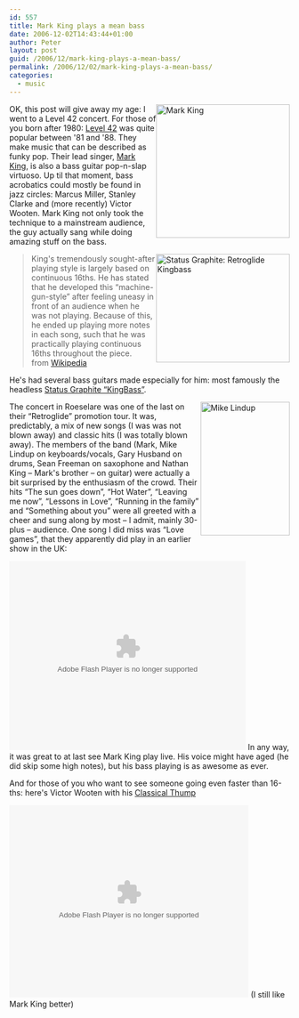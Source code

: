 ```yaml
---
id: 557
title: Mark King plays a mean bass
date: 2006-12-02T14:43:44+01:00
author: Peter
layout: post
guid: /2006/12/mark-king-plays-a-mean-bass/
permalink: /2006/12/02/mark-king-plays-a-mean-bass/
categories:
  - music
---
```

  
[<img src="http://static.flickr.com/104/310550051_dd32d4b2b9_m.jpg" style="float: right" width="240" alt="Mark King" />](http://www.flickr.com/photos/pforret/310550051/ "Photo Sharing")OK, this post will give away my age: I went to a Level 42 concert. For those of you born after 1980: [Level 42](http://en.wikipedia.org/wiki/Level_42) was quite popular between '81 and '88. They make music that can be described as funky pop. Their lead singer, [Mark King](http://en.wikipedia.org/wiki/Mark_King_(musician)), is also a bass guitar pop-n-slap virtuoso. Up til that moment, bass acrobatics could mostly be found in jazz circles: Marcus Miller, Stanley Clarke and (more recently) Victor Wooten. Mark King not only took the technique to a mainstream audience, the guy actually sang while doing amazing stuff on the bass.  
<!--more-->

  
[<img  src="http://static.flickr.com/101/311917070_f3b33dfff7_m.jpg" style="float: right" width="240" height="195" alt="Status Graphite: Retroglide Kingbass" />](http://www.flickr.com/photos/pforret/311917070/ "Photo Sharing")

> King's tremendously sought-after playing style is largely based on continuous 16ths. He has stated that he developed this &#8220;machine-gun-style&#8221; after feeling uneasy in front of an audience when he was not playing. Because of this, he ended up playing more notes in each song, such that he was practically playing continuous 16ths throughout the piece.  
> from [Wikipedia](http://en.wikipedia.org/wiki/Mark_King_(musician))

He's had several bass guitars made especially for him: most famously the headless [Status Graphite &#8220;KingBass&#8221;](http://www.status-graphite.com/status/carts3/frames/frame3.htm).

[<img  src="http://static.flickr.com/118/310551062_d6fc1bad81_m.jpg" style="float: right" width="160" height="240" alt="Mike Lindup" />](http://www.flickr.com/photos/pforret/310551062/ "Photo Sharing")The concert in Roeselare was one of the last on their &#8220;Retroglide&#8221; promotion tour. It was, predictably, a mix of new songs (I was was not blown away) and classic hits (I was totally blown away). The members of the band (Mark, Mike Lindup on keyboards/vocals, Gary Husband on drums, Sean Freeman on saxophone and Nathan King &#8211; Mark's brother &#8211; on guitar) were actually a bit surprised by the enthusiasm of the crowd. Their hits &#8220;The sun goes down&#8221;, &#8220;Hot Water&#8221;, &#8220;Leaving me now&#8221;, &#8220;Lessons in Love&#8221;, &#8220;Running in the family&#8221; and &#8220;Something about you&#8221; were all greeted with a cheer and sung along by most &#8211; I admit, mainly 30-plus &#8211; audience. One song I did miss was &#8220;Love games&#8221;, that they apparently did play in an earlier show in the UK:

<embed src="http://www.veoh.com/multiplayer.swf?type=v&#038;permalinkId=e140952hpZSTr9t&#038;id=1" width="425" height="340" type="application/x-shockwave-flash" pluginspage="http://www.macromedia.com/go/getflashplayer">
</embed>In any way, it was great to at last see Mark King play live. His voice might have aged (he did skip some high notes), but his bass playing is as awesome as ever.

And for those of you who want to see someone going even faster than 16-ths: here's Victor Wooten with his [Classical Thump](http://vids.myspace.com/index.cfm?fuseaction=vids.individual&videoid=712848246)

<embed src="http://lads.myspace.com/videos/vplayer.swf" flashvars="m=712848246&#038;type=video" type="application/x-shockwave-flash" width="430" height="346">
</embed>(I still like Mark King better)